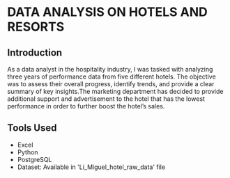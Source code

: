 # DATA ANALYSIS ON HOTELS AND RESORTS



## Introduction

As a data analyst in the hospitality industry, I was tasked with analyzing three years of 
performance data from five different hotels. The objective was to assess their overall progress, 
identify trends, and provide a clear summary of key insights.The marketing department has 
decided to provide additional support and advertisement to the hotel that has the lowest 
performance in order to further boost the hotel’s sales.  


## Tools Used

- Excel
- Python
- PostgreSQL
- Dataset: Available in 'Li_Miguel_hotel_raw_data' file


